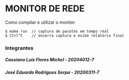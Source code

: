 # MONITOR DE REDE

Como compilar e utilizar o monitor
```
$ make run  // captura de pacotes em tempo real
$ Ctrl^C    // encerra captura e exibe relatório final
```
### Integrantes
##### Cassiano Luis Flores Michel - 20204012-7
##### José Eduardo Rodrigues Serpa - 20200311-7